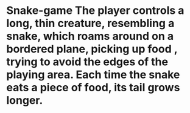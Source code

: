 # Snake-game The player controls a long, thin creature, resembling a snake, which roams around on a bordered plane, picking up food , trying to avoid the edges of the playing area. Each time the snake eats a piece of food, its tail grows longer.
